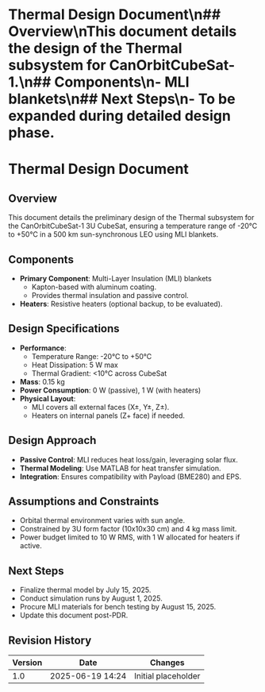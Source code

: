 # Thermal Design Document\n## Overview\nThis document details the design of the Thermal subsystem for CanOrbitCubeSat-1.\n## Components\n- MLI blankets\n## Next Steps\n- To be expanded during detailed design phase.
# Thermal Design Document
## Overview
This document details the preliminary design of the Thermal subsystem for the CanOrbitCubeSat-1 3U CubeSat, ensuring a temperature range of -20°C to +50°C in a 500 km sun-synchronous LEO using MLI blankets.

## Components
- **Primary Component**: Multi-Layer Insulation (MLI) blankets
  - Kapton-based with aluminum coating.
  - Provides thermal insulation and passive control.
- **Heaters**: Resistive heaters (optional backup, to be evaluated).

## Design Specifications
- **Performance**:
  - Temperature Range: -20°C to +50°C
  - Heat Dissipation: 5 W max
  - Thermal Gradient: <10°C across CubeSat
- **Mass**: 0.15 kg
- **Power Consumption**: 0 W (passive), 1 W (with heaters)
- **Physical Layout**:
  - MLI covers all external faces (X±, Y±, Z±).
  - Heaters on internal panels (Z+ face) if needed.

## Design Approach
- **Passive Control**: MLI reduces heat loss/gain, leveraging solar flux.
- **Thermal Modeling**: Use MATLAB for heat transfer simulation.
- **Integration**: Ensures compatibility with Payload (BME280) and EPS.

## Assumptions and Constraints
- Orbital thermal environment varies with sun angle.
- Constrained by 3U form factor (10x10x30 cm) and 4 kg mass limit.
- Power budget limited to 10 W RMS, with 1 W allocated for heaters if active.

## Next Steps
- Finalize thermal model by July 15, 2025.
- Conduct simulation runs by August 1, 2025.
- Procure MLI materials for bench testing by August 15, 2025.
- Update this document post-PDR.

## Revision History
| Version | Date             | Changes             |
|---------|------------------|---------------------|
| 1.0     | 2025-06-19 14:24 | Initial placeholder |